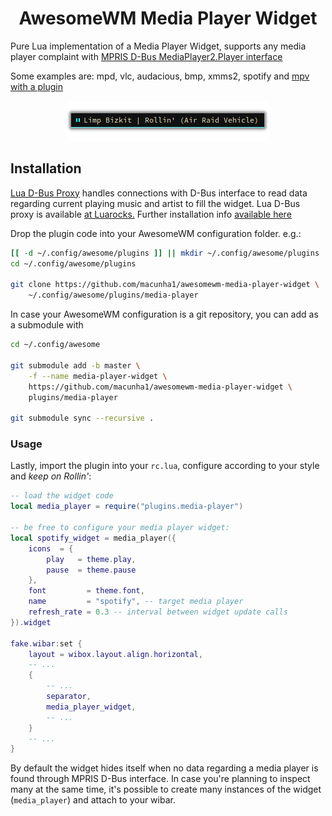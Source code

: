 <h1 align="center">AwesomeWM Media Player Widget</h1>

Pure Lua implementation of a Media Player Widget, supports any media player
complaint with [MPRIS D-Bus MediaPlayer2.Player interface](https://specifications.freedesktop.org/mpris-spec/2.2/Player_Interface.html)

Some examples are: mpd, vlc, audacious, bmp, xmms2, spotify and [mpv with a
plugin](https://github.com/hoyon/mpv-mpris)

<p align="center">
<span><img src="/screenshot.png?raw=true" alt="Media Player Screenshot" /></span>
</p>

## Installation

[Lua D-Bus Proxy](https://github.com/stefano-m/lua-dbus_proxy) handles
connections with D-Bus interface to read data regarding current playing music
and artist to fill the widget. Lua D-Bus proxy is available [at
Luarocks.](https://luarocks.org/modules/stefano-m/dbus_proxy)
Further installation info [available here](https://github.com/stefano-m/lua-dbus_proxy#installation)

Drop the plugin code into your AwesomeWM configuration folder. e.g.:

```bash
[[ -d ~/.config/awesome/plugins ]] || mkdir ~/.config/awesome/plugins
cd ~/.config/awesome/plugins

git clone https://github.com/macunha1/awesomewm-media-player-widget \
    ~/.config/awesome/plugins/media-player
```

In case your AwesomeWM configuration is a git repository, you can add as a
submodule with

``` bash
cd ~/.config/awesome

git submodule add -b master \
    -f --name media-player-widget \
    https://github.com/macunha1/awesomewm-media-player-widget \
    plugins/media-player

git submodule sync --recursive .
```

### Usage

Lastly, import the plugin into your `rc.lua`, configure according to your style
and _keep on Rollin'_:

```lua
-- load the widget code
local media_player = require("plugins.media-player")

-- be free to configure your media player widget:
local spotify_widget = media_player({
    icons  = {
        play   = theme.play,
        pause  = theme.pause
    },
    font         = theme.font,
    name         = "spotify", -- target media player
    refresh_rate = 0.3 -- interval between widget update calls
}).widget

fake.wibar:set {
    layout = wibox.layout.align.horizontal,
    -- ...
    {
        -- ...
        separator,
        media_player_widget,
        -- ...
    }
    -- ...
}
```

By default the widget hides itself when no data regarding a media player is
found through MPRIS D-Bus interface. In case you're planning to inspect many at
the same time, it's possible to create many instances of the widget
(`media_player`) and attach to your wibar.
